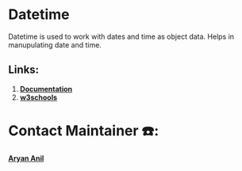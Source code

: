 # Datetime
Datetime is used to work with dates and time as object data. Helps in manupulating date and time.

## Links:

1. [**Documentation**](https://docs.python.org/3/library/datetime.html)
1. [**w3schools**](https://www.w3schools.com/python/python_datetime.asp)


# Contact Maintainer ☎️:
[**Aryan Anil**](https://wa.me/+918848992929)
